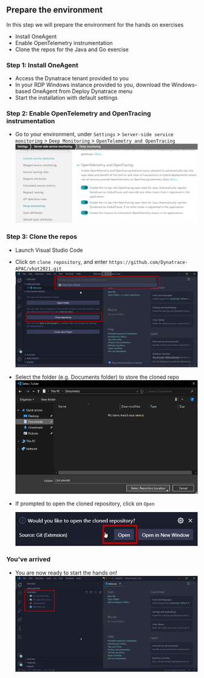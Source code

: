 ## Prepare the environment
In this step we will prepare the environment for the hands on exercises
- Install OneAgent
- Enable OpenTelemetry instrumentation
- Clone the repos for the Java and Go exercise

### Step 1: Install OneAgent
- Access the Dynatrace tenant provided to you
- In your RDP Windows instance provided to you, download the Windows-based OneAgent from Deploy Dynatrace menu
- Start the installation with default settings

### Step 2: Enable OpenTelemetry and OpenTracing instrumentation
- Go to your environment, under `Settings` > `Server-side service monitoring` > `Deep Monitoring` > `OpenTelemetry and OpenTracing`
  ![Deep Monitoring](../../assets/images/deep_monitoring.png)

### Step 3: Clone the repos
- Launch Visual Studio Code
- Click on `clone repository`, and enter `https://github.com/Dynatrace-APAC/vhot2021.git`
  ![CloneRepo](../../assets/images/01_prepare_the_environment-3.png)
- Select the folder (e.g. Documents folder) to store the cloned repo 
  ![Folder](../../assets/images/01_prepare_the_environment-4.png)
- If prompted to open the cloned repository, click on `Open`

  ![Open](../../assets/images/01_prepare_the_environment-5.png)

### You've arrived
- You are now ready to start the hands on!
  ![Ready](../../assets/images/01_prepare_the_environment-6.png)
